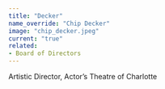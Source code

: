 ```yaml
---
title: "Decker"
name_override: "Chip Decker"
image: "chip_decker.jpeg"
current: "true"
related:
- Board of Directors
---
```


Artistic Director, Actor’s Theatre of Charlotte